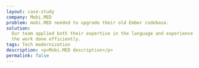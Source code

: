 ```yaml
---
layout: case-study
company: Mobi.MED
problem: mobi.MED needed to upgrade their old Ember codebase.
solution:
  Our team applied both their expertise in the language and experience to get
  the work done efficiently.
tags: Tech modernization
description: <p>Mobi.MED description</p>
permalink: false
---
```

